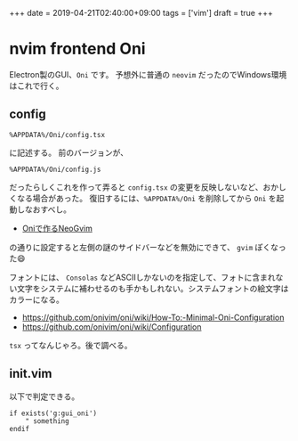 +++
date = 2019-04-21T02:40:00+09:00
tags = ['vim']
draft = true
+++

# nvim frontend Oni

Electron製のGUI、`Oni` です。
予想外に普通の `neovim` だったのでWindows環境はこれで行く。

## config

`%APPDATA%/Oni/config.tsx`

に記述する。
前のバージョンが、

`%APPDATA%/Oni/config.js`

だったらしくこれを作って弄ると `config.tsx` の変更を反映しないなど、おかしくなる場合があった。
復旧するには、`%APPDATA%/Oni` を削除してから `Oni` を起動しなおすべし。

* [Oniで作るNeoGvim](https://qiita.com/rkbk60/items/08634e5a3fbca912bcd2)

の通りに設定すると左側の謎のサイドバーなどを無効にできて、 `gvim` ぽくなった😄

フォントには、 `Consolas` などASCIIしかないのを指定して、フォトに含まれない文字をシステムに補わせるのも手かもしれない。システムフォントの絵文字はカラーになる。

* https://github.com/onivim/oni/wiki/How-To:-Minimal-Oni-Configuration
* https://github.com/onivim/oni/wiki/Configuration

`tsx` ってなんじゃろ。後で調べる。

## init.vim

以下で判定できる。

```vim
if exists('g:gui_oni')
    " something
endif
```

